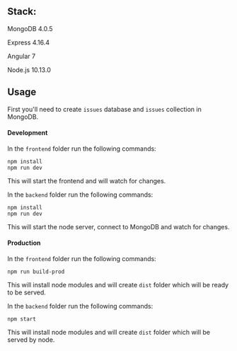## Stack:

MongoDB 4.0.5

Express 4.16.4

Angular 7

Node.js 10.13.0


## Usage

First you'll need to create `issues` database and `issues` collection in MongoDB.

#### Development 

In the `frontend` folder run the following commands:

```
npm install
npm run dev
```

This will start the frontend and will watch for changes.

In the `backend` folder run the following commands:

```
npm install
npm run dev
```

This will start the node server, connect to MongoDB and watch for changes.


#### Production

In the `frontend` folder run the following commands:

```
npm run build-prod
```

This will install node modules and will create `dist` folder which will be ready to be served.


In the `backend` folder run the following commands:

```
npm start
```

This will install node modules and will create `dist` folder which will be served by node.
